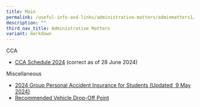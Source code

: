 ```yaml
---
title: Main
permalink: /useful-info-and-links/administrative-matters/adminmatters1/
description: ""
third_nav_title: Administrative Matters
variant: markdown
---
```

CCA

*  [CCA Schedule 2024](/files/CCA_Schedule_and_Venues__a_a_26Jun2024_.pdf) (correct as of 28 June 2024)

Miscellaneous

* [2024 Group Personal Accident Insurance for Students (Updated  9 May 2024)](/files/Product_Fact_Sheet__Year_2024_May__Revised.pdf)
* [Recommended Vehicle Drop-Off Point](/files/Recommended%20Drop%20Off%20Point.pdf)
[]()
